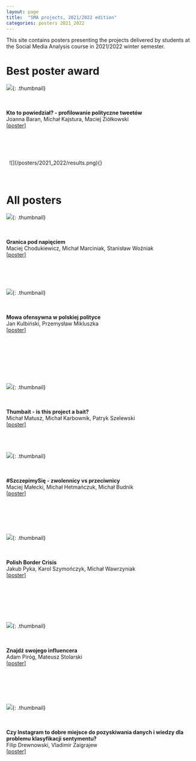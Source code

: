 ```yaml
---
layout: page
title:  "SMA projects, 2021/2022 edition"
categories: posters 2021_2022
---
```

<style>
  .thumbnail{
    width:200px;
    height:40%;
    float: left;
    border: 0px solid;
    border-color: #ccc;
    margin-right: 3%;
    margin-left: 5%;
    margin-bottom: 5%;
  }
    .thumbnail-oversized{
    width:30%;
    height:30%;
    float: left;
    border: 0px solid;
    border-color: #ccc;
    margin-right: 3%;
    margin-left: 5%;
    margin-bottom: 5%;
  }
  .description{
    margin-top: 20px;
    padding-top: 50px;
  }

</style>

This site contains posters presenting the projects delivered by students at the Social Media Analysis course in 2021/2022 winter semester.  




# Best poster award 

![](/posters/2021_2022/th/profiler.png){: .thumbnail}  
<p style=".description"><br /><br /><b>Kto to powiedział? - profilowanie polityczne tweetów</b><br />
Joanna Baran, Michał Kajstura, Maciej Ziółkowski<br />
<a href="/posters/2021_2022/pdf/profiler.pdf">[poster]</a>
<br />
<br />
&nbsp;
</p> 

<p>
<br />
<br />
&nbsp;
![](/posters/2021_2022/results.png){}
<br />
<br />
&nbsp;
</p> 

# All posters

![](/posters/2021_2022/th/granica.png){: .thumbnail}  
<p style=".description"><br /><br /><b>Granica pod napięciem</b><br />
Maciej Chodukiewicz, Michał Marciniak, Stanisław Woźniak<br />
<a href="/posters/2021_2022/pdf/granica.pdf">[poster]</a>
<br />
<br />
<br />
<br />
&nbsp;
</p> 

![](/posters/2021_2022/th/hejt.png){: .thumbnail}  
<p style=".description"><br /><br /><b>Mowa ofensywna w polskiej polityce</b><br />
Jan Kulbiński, Przemysław Mikluszka<br />
<a href="/posters/2021_2022/pdf/hejt.pdf">[poster]</a>
<br />
<br />
<br />
<br />
<br />
<br />
<br />
&nbsp;
</p> 

![](/posters/2021_2022/th/thumbait.png){: .thumbnail}  
<p style=".description"><br /><br /><b>Thumbait - is this project a bait?</b><br />
Michał Matusz, Michał Karbownik, Patryk Szelewski<br />
<a href="/posters/2021_2022/pdf/thumbait.pdf">[poster]</a>
<br />
<br />
<br />
&nbsp;
</p> 

![](/posters/2021_2022/th/szczepienia.png){: .thumbnail}  
<p style=".description"><br /><br /><b>#SzczepimySię - zwolennicy vs przeciwnicy</b><br />
Maciej Małecki, Michał Hetmańczuk, Michał Budnik<br />
<a href="/posters/2021_2022/pdf/szczepienia.pdf">[poster]</a>
<br />
<br />
<br />
<br />
<br />
&nbsp;
</p> 

![](/posters/2021_2022/th/crisis.png){: .thumbnail}  
<p style=".description"><br /><br /><b>Polish Border Crisis</b><br />
Jakub Pyka, Karol Szymończyk, Michał Wawrzyniak<br />
<a href="/posters/2021_2022/pdf/crisis.pdf">[poster]</a>
<br />
<br />
<br />
<br />
<br />
<br />
&nbsp;
</p> 


![](/posters/2021_2022/th/influencer.png){: .thumbnail}  
<p style=".description"><br /><br /><b>Znajdź swojego influencera</b><br />
Adam Piróg, Mateusz Stolarski<br />
<a href="/posters/2021_2022/pdf/influencer.pdf">[poster]</a>
<br />
<br />
<br />
<br />
<br />
&nbsp;
</p> 


![](/posters/2021_2022/th/instagram.png){: .thumbnail}  
<p style=".description"><br /><br /><b>Czy Instagram to dobre miejsce do pozyskiwania danych i wiedzy dla problemu klasyfikacji sentymentu?</b><br />
Filip Drewnowski, Vladimir Zaigrajew<br />
<a href="/posters/2021_2022/pdf/instagram.pdf">[poster]</a>
<br />
<br />
<br />
&nbsp;
</p> 

